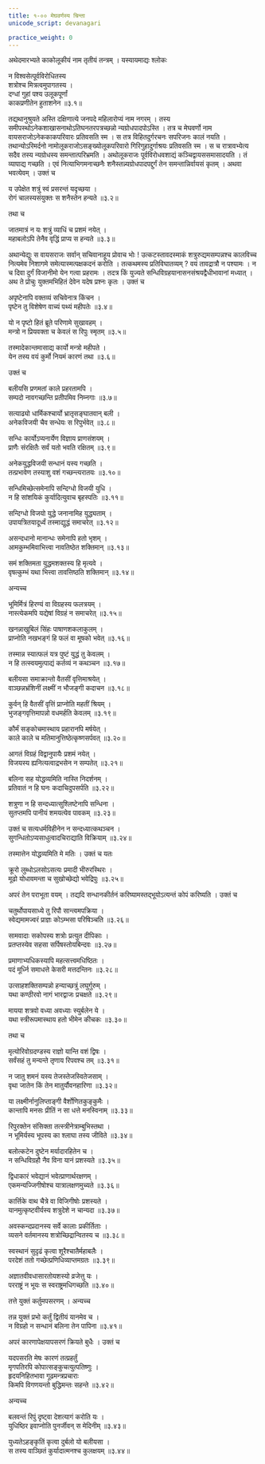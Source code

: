 ```yaml
---
title: १-०० मेघवर्णस्य चिन्ता
unicode_script: devanagari

practice_weight: 0
---
```


अथेदमारभ्यते काकोलूकीयं नाम तृतीयं तन्त्रम् । यस्यायमाद्यः श्लोकः

न विश्वसेत्पूर्वविरोधितस्य  
शत्रोश्च मित्रत्वमुपागतस्य ।  
दग्धां गुहां पश्य उलूकपूर्णां  
काकप्रणीतेन हुताशनेन ॥३.१॥

तद्यथानुश्रुयते अस्ति दक्षिणात्ये जनपदे महिलारोप्यं नाम नगरम् । तस्य समीपस्थोऽनेकशाखासनाथोऽतिघनतरपत्रच्छन्नो न्यग्रोधपादपोऽस्ति । तत्र च मेघवर्णो नाम वायसराजोऽनेककाकपरिवारः प्रतिवसति स्म । स तत्र विहितदुर्गरचनः सपरिजनः कालं नयति । तथान्योऽरिमर्दनो नामोलूकराजोऽसङ्ख्योलूकपरिवारो गिरिगुहादुर्गाश्रयः प्रतिवसति स्म । स च रात्रावभ्येत्य सदैव तस्य न्यग्रोधस्य समन्तात्परिभ्रमति । अथोलूकराजः पूर्वविरोधवशाद्यं कञ्चिद्वायससमासादयति । तं व्यापाद्य गच्छति । एवं नित्याभिगमनाच्छनैः शनैस्तन्न्यग्रोधपादपद्दुर्गं तेन समन्तान्निर्वायसं कृतम् । अथवा भवत्येवम् । उक्तं च

य उपेक्षेत शत्रुं स्वं प्रसरन्तं यदृच्छया ।  
रोगं चालस्यसंयुक्तः स शनैस्तेन हन्यते ॥३.२॥

तथा च

जातमात्रं न यः शत्रुं व्याधिं च प्रशमं नयेत् ।  
महाबलोऽपि तेनैव वृद्धिं प्राप्य स हन्यते ॥३.३॥

अथान्येद्युः स वायसराजः सर्वान् सचिवानाहूय प्रोवाच भोः ! उत्कटस्तावदस्माकं शत्रुरुद्यमसम्पन्नश्च कालविच्च नित्यमेव निशागमे समेत्यास्मत्पक्षकदनं करोति । तत्कथमस्य प्रतिविघातव्यम् ? वयं तावद्रात्रौ न पश्यामः । न च दिवा दुर्गं विजानीमो येन गत्वा प्रहरामः । तदत्र किं युज्यते सन्धिविग्रहयानासनसंश्रयद्वैधीभावानां मध्यात् । अथ ते प्रोचुः युक्तमभिहितं देवेन यदेष प्रश्नः कृतः । उक्तं च

अपृष्टेनापि वक्तव्यं सचिवेनात्र किंचन ।  
पृष्टेन तु विशेषेण वाच्यं पथ्यं महीपतेः ॥३.४॥  

यो न पृष्टो हितं ब्रूते परिणामे सुखावहम् ।  
मन्त्रो न प्रियवक्ता च केवलं स रिपुः स्मृतम् ॥३.५॥  

तस्मादेकान्तमासाद्य कार्यो मन्त्रो महीपते ।  
येन तस्य वयं कुर्मो नियमं कारणं तथा ॥३.६॥

उक्तं च

बलीयसि प्रणमतां काले प्रहरतामपि ।  
सम्पदो नावगच्छन्ति प्रतीपमिव निम्नगाः ॥३.७॥  

सत्याढ्यो धार्मिकश्चार्यो भ्रातृसङ्घातवान् बली ।  
अनेकविजयी चैव सन्धेयः स रिपुर्भवेत् ॥३.८॥  

सन्धिः कार्योऽप्यनार्येण विज्ञाय प्राणसंशयम् ।  
प्राणैः संरक्षितैः सर्वं यतो भवति रक्षितम् ॥३.९॥  

अनेकयुद्धविजयी सन्धानं यस्य गच्छति ।  
तत्प्रभावेण तस्याशु वशं गच्छन्त्यरातयः ॥३.१०॥  

सन्धिमिच्छेत्समेनापि सन्दिग्धो विजयी युधि ।  
न हि सांशयिकं कुर्यादित्युवाच बृहस्पतिः ॥३.११॥  

सन्दिग्धो विजयो युद्धे जनानामिह युद्ध्यताम् ।  
उपायत्रितयादूर्ध्वं तस्माद्युद्धं समाचरेत् ॥३.१२॥  

असन्दधानो मानान्धः समेनापि हतो भृशम् ।  
आमकुम्भमिवाभित्त्वा नावतिष्ठेत शक्तिमान् ॥३.१३॥  

समं शक्तिमता युद्धमशक्तस्य हि मृत्यवे ।  
वृषत्कुम्भं यथा भित्त्वा तावत्तिष्ठति शक्तिमान् ॥३.१४॥

अन्यच्च

भूमिर्मित्रं हिरण्यं वा विग्रहस्य फलत्रयम् ।  
नास्त्येकमपि यद्येषां विग्रहं न समाचरेत् ॥३.१५॥  

खनन्नाखुबिलं सिंहः पाषाणशकलाकुलम् ।  
प्राप्नोति नखभङ्गं हि फलं वा मूषको भवेत् ॥३.१६॥  

तस्मान्न स्यात्फलं यत्र पुष्टं युद्धं तु केवलम् ।  
न हि तत्स्वयमुत्पाद्यं कर्तव्यं न कथञ्चन ॥३.१७॥  

बलीयसा समाक्रान्तो वैतसीं वृत्तिमाश्रयेत् ।  
वाञ्छन्नभ्रंशिनीं लक्ष्मीं न भौजङ्गी कदाचन ॥३.१८॥  

कुर्वन् हि वैतसीं वृत्तिं प्राप्नोति महतीं श्रियम् ।  
भुजङ्गवृत्तिमापन्नो वधमर्हति केवलम् ॥३.१९॥  

कौर्मं सङ्कोचमास्थाय प्रहारानपि मर्षयेत् ।  
काले काले च मतिमानुत्तिष्ठेत्कृष्णसर्पवत् ॥३.२०॥  

आगतं विग्रहं विद्वानुपायैः प्रशमं नयेत् ।  
विजयस्य ह्यनित्यत्वाद्रभसेन न सम्पतेत् ॥३.२१॥  

बलिना सह योद्धव्यमिति नास्ति निदर्शनम् ।  
प्रतिवातं न हि घनः कदाचिदुपसर्पति ॥३.२२॥  

शत्रुणा न हि सन्दध्यात्सुश्लिष्टेनापि सन्धिना ।  
सुतप्तमपि पानीयं शमयत्येव पावकम् ॥३.२३॥

उक्तं च
सत्यधर्मविहीनेन न सन्दध्यात्कथञ्चन ।  
सुगन्धितोऽप्यसाधुत्वादचिराद्याति विक्रियाम् ॥३.२४॥

तस्मात्तेन योद्धव्यमिति मे मतिः । उक्तं च यतः

क्रूरो लुब्धोऽलसोऽसत्यः प्रमादी भीरुरस्थिरः ।  
मूढो योधावमन्ता च सुखोच्छेद्यो भवेद्रिपुः ॥३.२५॥

अपरं तेन पराभूता वयम् । तद्यदि सन्धानकीर्तनं करिष्यामस्तद्भूयोऽत्यन्तं कोपं करिष्यति । उक्तं च

चतुर्थोपायसाध्ये तु रिपौ सान्त्वमपक्रिया ।  
स्वेद्यमामज्वरं प्राज्ञः कोऽम्भसा परिषिञ्चति ॥३.२६॥  

सामवादाः सकोपस्य शत्रोः प्रत्युत दीपिकाः ।  
प्रतप्तस्येव सहसा सर्पिषस्तोयबिन्दवः ॥३.२७॥  

प्रमाणाभ्यधिकस्यापि महत्सत्त्वमधिष्ठितः ।  
पदं मूर्ध्नि समाधत्ते केसरी मत्तदन्तिनः ॥३.२८॥  

उत्साहशक्तिसम्पन्नो हन्याच्छत्रुं लघुर्गुरुम् ।  
यथा कण्ठीरवो नागं भारद्वाजः प्रचक्षते ॥३.२९॥  

मायया शत्रवो वध्या अवध्याः स्युर्बलेन ये ।  
यथा स्त्रीरूपमास्थाय हतो भीमेन कीचकः ॥३.३०॥

तथा च

मृत्योरिवोग्रदण्डस्य राज्ञो यान्ति वशं द्विषः ।  
सर्वंसहं तु मन्यन्ते तृणाय रिपवश्च तम् ॥३.३१॥  

न जातु शमनं यस्य तेजस्तेजस्वितेजसाम् ।  
वृथा जातेन किं तेन मातुर्यौवनहारिणा ॥३.३२॥  

या लक्ष्मीर्नानुलिप्ताङ्गी वैर्शोणितकुङ्कुमैः ।  
कान्तापि मनसः प्रीतिं न सा धत्ते मनस्विनाम् ॥३.३३॥  

रिपुरक्तेन संसिक्ता तत्स्त्रीनेत्राम्बुभिस्तथा ।  
न भूमिर्यस्य भूपस्य का श्लाघा तस्य जीविते ॥३.३४॥  

बलोत्कटेन दुष्टेन मर्यादारहितेन च ।  
न सन्धिविग्रहौ नैव विना यानं प्रशस्यते ॥३.३५॥  

द्विधाकारं भवेद्यानं भवेत्प्राणार्थरक्षणम् ।  
एकमन्यज्जिगीषोश्च यात्रालक्षणमुच्यते ॥३.३६॥  

कार्त्तिके वाथ चैत्रे वा विजिगीषोः प्रशस्यते ।  
यानमुत्कृष्टवीर्यस्य शत्रुदेशे न चान्यदा ॥३.३७॥  

अवस्कन्दप्रदानस्य सर्वे कालाः प्रकीर्तिताः ।  
व्यसने वर्तमानस्य शत्रोच्छिद्रान्वितस्य च ॥३.३८॥  

स्वस्थानं सुदृढं कृत्वा शूरैश्चातैर्महाबलैः ।  
परदेशं ततो गच्छेत्प्रणिधिव्याप्तमग्रतः ॥३.३९॥  

अज्ञातवीवधासारतोयशस्यो व्रजेत्तु यः ।  
परराष्ट्रं न भूयः स स्वराष्ट्रमधिगच्छति ॥३.४०॥

तत्ते युक्तं कर्तुमपसरणम् । अन्यच्च

तन्न युक्तं प्रभो कर्तुं द्वितीयं यानमेव च ।  
न विग्रहो न सन्धानं बलिना तेन पापिना ॥३.४१॥

अपरं कारणापेक्षयापसरणं क्रियते बुधैः । उक्तं च

यदपसरति मेषः कारणं तत्प्रहर्तुं  
मृगपतिरपि कोपात्सङ्कुचत्युत्पतिष्णुः ।  
हृदयनिहितभावा गूढमन्त्रप्रचाराः  
किमपि विगणयन्तो बुद्धिमन्तः सहन्ते ॥३.४२॥

अन्यच्च

बलवन्तं रिपुं दृष्ट्वा देशत्यागं करोति यः ।  
युधिष्ठिर इवाप्नोति पुनर्जीवन् स मेदिनीम् ॥३.४३॥  

युध्यतेऽहङ्कृतिं कृत्वा दुर्बलो यो बलीयसा ।  
स तस्य वाञ्छितं कुर्यादात्मनश्च कुलक्षयम् ॥३.४४॥
